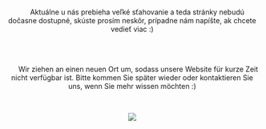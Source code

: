 <p align="center">
<img src="https://upload.wikimedia.org/wikipedia/commons/thumb/e/e6/Flag_of_Slovakia.svg/2000px-Flag_of_Slovakia.svg.png" width=20 height=15>Aktuálne u nás prebieha veľké sťahovanie a teda stránky nebudú dočasne dostupné, skúste prosím neskôr, prípadne nám napíšte, ak chcete vedieť viac :) 
</p>  

<br/><br/>

<p align="center">
<img src="https://upload.wikimedia.org/wikipedia/commons/4/41/Flag_of_Austria.svg" width=20 height=15> 
Wir ziehen an einen neuen Ort um, sodass unsere Website für kurze Zeit nicht verfügbar ist. Bitte kommen Sie später wieder oder kontaktieren Sie uns, wenn Sie mehr wissen möchten :)</p>
</p>

<br/>

<p align="center">
<img src="https://i.pinimg.com/236x/d1/83/17/d1831735289d7488d61713570926dcf0.jpg">
</p>
